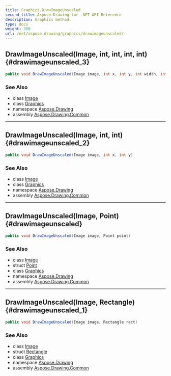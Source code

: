 ```yaml
---
title: Graphics.DrawImageUnscaled
second_title: Aspose.Drawing for .NET API Reference
description: Graphics method. 
type: docs
weight: 350
url: /net/aspose.drawing/graphics/drawimageunscaled/
---
```

## DrawImageUnscaled(Image, int, int, int, int) {#drawimageunscaled_3}

```csharp
public void DrawImageUnscaled(Image image, int x, int y, int width, int height)
```

### See Also

* class [Image](../../image/)
* class [Graphics](../)
* namespace [Aspose.Drawing](../../graphics/)
* assembly [Aspose.Drawing.Common](../../../)

---

## DrawImageUnscaled(Image, int, int) {#drawimageunscaled_2}

```csharp
public void DrawImageUnscaled(Image image, int x, int y)
```

### See Also

* class [Image](../../image/)
* class [Graphics](../)
* namespace [Aspose.Drawing](../../graphics/)
* assembly [Aspose.Drawing.Common](../../../)

---

## DrawImageUnscaled(Image, Point) {#drawimageunscaled}

```csharp
public void DrawImageUnscaled(Image image, Point point)
```

### See Also

* class [Image](../../image/)
* struct [Point](../../point/)
* class [Graphics](../)
* namespace [Aspose.Drawing](../../graphics/)
* assembly [Aspose.Drawing.Common](../../../)

---

## DrawImageUnscaled(Image, Rectangle) {#drawimageunscaled_1}

```csharp
public void DrawImageUnscaled(Image image, Rectangle rect)
```

### See Also

* class [Image](../../image/)
* struct [Rectangle](../../rectangle/)
* class [Graphics](../)
* namespace [Aspose.Drawing](../../graphics/)
* assembly [Aspose.Drawing.Common](../../../)


